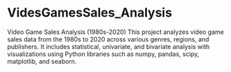 # VidesGamesSales_Analysis
Video Game Sales Analysis (1980s-2020) This project analyzes video game sales data from the 1980s to 2020 across various genres, regions, and publishers. It includes statistical, univariate, and bivariate analysis with visualizations using Python libraries such as numpy, pandas, scipy, matplotlib, and seaborn.
